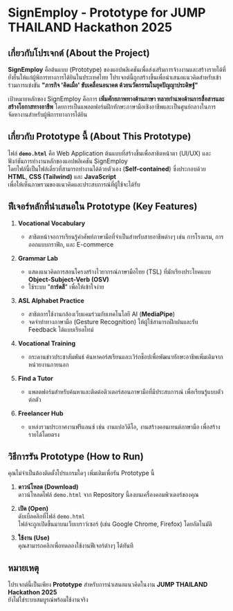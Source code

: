 # SignEmploy - Prototype for JUMP THAILAND Hackathon 2025

## เกี่ยวกับโปรเจกต์ (About the Project)
**SignEmploy** คือต้นแบบ (Prototype) ของแอปพลิเคชันเพื่อส่งเสริมการจ้างงานและสร้างรายได้ที่ยั่งยืนให้แก่ผู้พิการทางการได้ยินในประเทศไทย โปรเจกต์นี้ถูกสร้างขึ้นเพื่อนำเสนอแนวคิดสำหรับเข้าร่วมการแข่งขัน **"ภารกิจ 'คิดเผื่อ' ขับเคลื่อนอนาคต ด้วยนวัตกรรมในยุคปัญญาประดิษฐ์"**

เป้าหมายหลักของ SignEmploy คือการ **เพิ่มศักยภาพทางด้านภาษา ทลายกำแพงด้านการสื่อสารและสร้างโอกาสทางอาชีพ** โดยการเป็นแพลตฟอร์มฝึกทักษะภาษามือเชิงอาชีพและเป็นศูนย์กลางในการจัดหางานสำหรับผู้พิการทางการได้ยิน



## เกี่ยวกับ Prototype นี้ (About This Prototype)
ไฟล์ **`demo.html`** คือ Web Application ต้นแบบที่สร้างขึ้นเพื่อสาธิตหน้าตา (UI/UX) และฟังก์ชันการทำงานหลักของแอปพลิเคชัน SignEmploy  
โดยไฟล์นี้เป็นไฟล์เดี่ยวที่สามารถทำงานได้ด้วยตัวเอง (**Self-contained**) ซึ่งประกอบด้วย **HTML**, **CSS (Tailwind)** และ **JavaScript**  
เพื่อให้เห็นภาพรวมของแนวคิดและประสบการณ์ที่ผู้ใช้จะได้รับ



## ฟีเจอร์หลักที่นำเสนอใน Prototype (Key Features)

1. **Vocational Vocabulary**  
   - สาธิตหน้าจอการเรียนรู้คำศัพท์ภาษามือที่จำเป็นสำหรับสายอาชีพต่างๆ เช่น การโรงแรม, การออกแบบกราฟิก, และ E-commerce  

2. **Grammar Lab**  
   - แสดงแนวคิดการสอนโครงสร้างไวยากรณ์ภาษามือไทย (TSL) ที่มักเรียงประโยคแบบ **Object-Subject-Verb (OSV)**  
   - ใช้ระบบ "**การ์ดสี**" เพื่อให้เข้าใจง่าย  

3. **ASL Alphabet Practice**  
   - สาธิตการใช้งานกล้องเว็บแคมร่วมกับเทคโนโลยี AI (**MediaPipe**)  
   - จดจำท่าทางภาษามือ (Gesture Recognition) ให้ผู้ใช้สามารถฝึกฝนและรับ Feedback ได้แบบเรียลไทม์  

4. **Vocational Training**  
   - กระดานข่าวประชาสัมพันธ์ ค้นหาคอร์สเรียนและเวิร์กช็อปเพื่อพัฒนาทักษะอาชีพเพิ่มเติมจากหน่วยงานภายนอก

5. **Find a Tutor**  
   - แพลตฟอร์มสำหรับค้นหาและติดต่อติวเตอร์สอนภาษามือที่มีประสบการณ์ เพื่อเรียนรู้แบบตัวต่อตัว

6. **Freelancer Hub**  
   - แหล่งรวมประกาศงานฟรีแลนซ์ เช่น งานแปลวิดีโอ, งานสร้างคอนเทนต์ภาษามือ เพื่อสร้างรายได้โดยตรง


## วิธีการรัน Prototype (How to Run)

คุณไม่จำเป็นต้องติดตั้งโปรแกรมใดๆ เพิ่มเติมเพื่อรัน Prototype นี้

1. **ดาวน์โหลด (Download)**  
   ดาวน์โหลดไฟล์ `demo.html` จาก Repository นี้ลงบนเครื่องคอมพิวเตอร์ของคุณ  

2. **เปิด (Open)**  
   ดับเบิ้ลคลิกที่ไฟล์ `demo.html`  
   ไฟล์จะถูกเปิดขึ้นมาบนเว็บเบราว์เซอร์ (เช่น Google Chrome, Firefox) โดยอัตโนมัติ  

3. **ใช้งาน (Use)**  
   คุณสามารถคลิกเพื่อทดลองใช้งานฟีเจอร์ต่างๆ ได้ทันที  



## หมายเหตุ
โปรเจกต์นี้เป็นเพียง **Prototype** สำหรับการนำเสนอแนวคิดในงาน **JUMP THAILAND Hackathon 2025**  
ยังไม่ใช่ระบบสมบูรณ์พร้อมใช้งานจริง  

